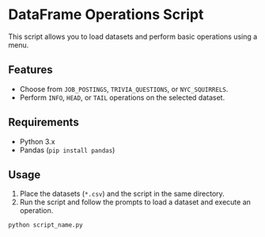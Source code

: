 # DataFrame Operations Script

This script allows you to load datasets and perform basic operations using a menu.

## Features
- Choose from `JOB_POSTINGS`, `TRIVIA_QUESTIONS`, or `NYC_SQUIRRELS`.
- Perform `INFO`, `HEAD`, or `TAIL` operations on the selected dataset.

## Requirements
- Python 3.x
- Pandas (`pip install pandas`)

## Usage
1. Place the datasets (`*.csv`) and the script in the same directory.
2. Run the script and follow the prompts to load a dataset and execute an operation.

```bash
python script_name.py
